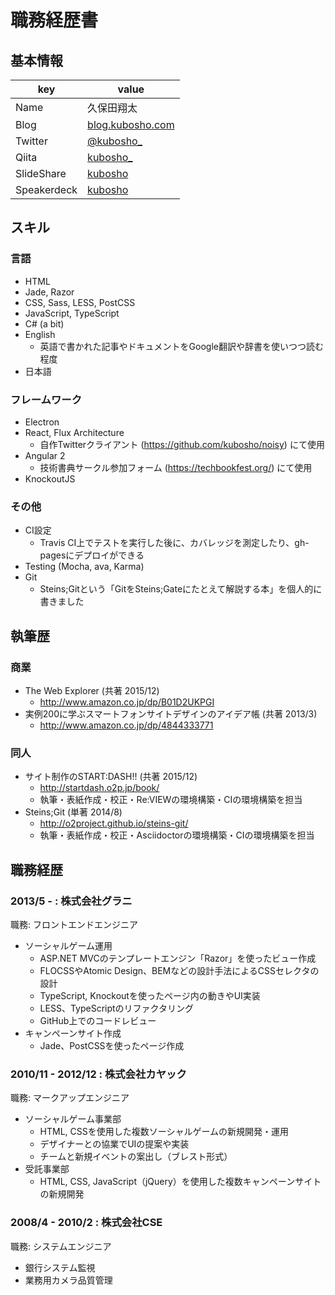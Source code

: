 # 職務経歴書

## 基本情報

|key|value|
|---|-----|
|Name|久保田翔太|
|Blog|[blog.kubosho.com](http://blog.kubosho.com/)|
|Twitter|[@kubosho_](https://twitter.com/kubosho_)|
|Qiita|[kubosho_](http://qiita.com/kubosho_)|
|SlideShare|[kubosho](http://www.slideshare.net/kubosho)|
|Speakerdeck|[kubosho](https://speakerdeck.com/kubosho)|

## スキル

### 言語

- HTML
- Jade, Razor
- CSS, Sass, LESS, PostCSS
- JavaScript, TypeScript
- C# (a bit)
- English
  - 英語で書かれた記事やドキュメントをGoogle翻訳や辞書を使いつつ読む程度
- 日本語

### フレームワーク

- Electron
- React, Flux Architecture
  - 自作Twitterクライアント (https://github.com/kubosho/noisy) にて使用
- Angular 2
  - 技術書典サークル参加フォーム (https://techbookfest.org/) にて使用
- KnockoutJS

### その他

- CI設定
  - Travis CI上でテストを実行した後に、カバレッジを測定したり、gh-pagesにデプロイができる
- Testing (Mocha, ava, Karma)
- Git
  - Steins;Gitという「GitをSteins;Gateにたとえて解説する本」を個人的に書きました

## 執筆歴

### 商業

- The Web Explorer (共著 2015/12)
  - http://www.amazon.co.jp/dp/B01D2UKPGI
- 実例200に学ぶスマートフォンサイトデザインのアイデア帳 (共著 2013/3)
  - http://www.amazon.co.jp/dp/4844333771

### 同人

- サイト制作のSTART:DASH!! (共著 2015/12)
  - http://startdash.o2p.jp/book/
  - 執筆・表紙作成・校正・Re:VIEWの環境構築・CIの環境構築を担当
- Steins;Git (単著 2014/8)
  - http://o2project.github.io/steins-git/
  - 執筆・表紙作成・校正・Asciidoctorの環境構築・CIの環境構築を担当

## 職務経歴

### 2013/5 - : 株式会社グラニ

職務: フロントエンドエンジニア

- ソーシャルゲーム運用
  - ASP.NET MVCのテンプレートエンジン「Razor」を使ったビュー作成
  - FLOCSSやAtomic Design、BEMなどの設計手法によるCSSセレクタの設計
  - TypeScript, Knockoutを使ったページ内の動きやUI実装
  - LESS、TypeScriptのリファクタリング
  - GitHub上でのコードレビュー
- キャンペーンサイト作成
  - Jade、PostCSSを使ったページ作成

### 2010/11 - 2012/12 : 株式会社カヤック

職務: マークアップエンジニア

- ソーシャルゲーム事業部　
  - HTML, CSSを使用した複数ソーシャルゲームの新規開発・運用
  - デザイナーとの協業でUIの提案や実装
  - チームと新規イベントの案出し（ブレスト形式）
- 受託事業部
  - HTML, CSS, JavaScript（jQuery）を使用した複数キャンペーンサイトの新規開発

### 2008/4 - 2010/2 : 株式会社CSE

職務: システムエンジニア

- 銀行システム監視
- 業務用カメラ品質管理
